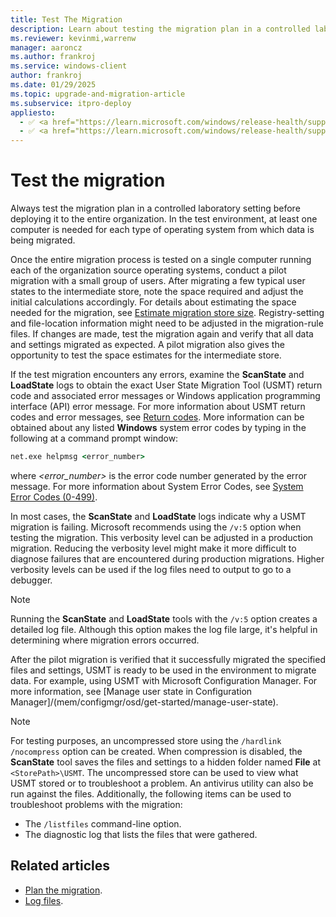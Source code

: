 ```yaml
---
title: Test The Migration
description: Learn about testing the migration plan in a controlled laboratory setting before deploying it to the entire organization.
ms.reviewer: kevinmi,warrenw
manager: aaroncz
ms.author: frankroj
ms.service: windows-client
author: frankroj
ms.date: 01/29/2025
ms.topic: upgrade-and-migration-article
ms.subservice: itpro-deploy
appliesto:
  - ✅ <a href="https://learn.microsoft.com/windows/release-health/supported-versions-windows-client" target="_blank">Windows 11</a>
  - ✅ <a href="https://learn.microsoft.com/windows/release-health/supported-versions-windows-client" target="_blank">Windows 10</a>
---
```


# Test the migration

Always test the migration plan in a controlled laboratory setting before deploying it to the entire organization. In the test environment, at least one computer is needed for each type of operating system from which data is being migrated.

Once the entire migration process is tested on a single computer running each of the organization source operating systems, conduct a pilot migration with a small group of users. After migrating a few typical user states to the intermediate store, note the space required and adjust the initial calculations accordingly. For details about estimating the space needed for the migration, see [Estimate migration store size](usmt-estimate-migration-store-size.md). Registry-setting and file-location information might need to be adjusted in the migration-rule files. If changes are made, test the migration again and verify that all data and settings migrated as expected. A pilot migration also gives the opportunity to test the space estimates for the intermediate store.

If the test migration encounters any errors, examine the **ScanState** and **LoadState** logs to obtain the exact User State Migration Tool (USMT) return code and associated error messages or Windows application programming interface (API) error message. For more information about USMT return codes and error messages, see [Return codes](/troubleshoot/windows-client/deployment/usmt-return-codes). More information can be obtained about any listed **Windows** system error codes by typing in the following at a command prompt window:

```cmd
net.exe helpmsg <error_number>
```

where *<error_number>* is the error code number generated by the error message. For more information about System Error Codes, see [System Error Codes (0-499)](/windows/win32/debug/system-error-codes--0-499-).

In most cases, the **ScanState** and **LoadState** logs indicate why a USMT migration is failing. Microsoft recommends using the `/v:5` option when testing the migration. This verbosity level can be adjusted in a production migration. Reducing the verbosity level might make it more difficult to diagnose failures that are encountered during production migrations. Higher verbosity levels can be used if the log files need to output to go to a debugger.

> [!NOTE]
>
> Running the **ScanState** and **LoadState** tools with the `/v:5` option creates a detailed log file. Although this option makes the log file large, it's helpful in determining where migration errors occurred.

After the pilot migration is verified that it successfully migrated the specified files and settings, USMT is ready to be used in the environment to migrate data. For example, using USMT with Microsoft Configuration Manager. For more information, see [Manage user state in Configuration Manager]/(mem/configmgr/osd/get-started/manage-user-state).

> [!NOTE]
>
> For testing purposes, an uncompressed store using the `/hardlink /nocompress` option can be created. When compression is disabled, the **ScanState** tool saves the files and settings to a hidden folder named **File** at `<StorePath>\USMT`. The uncompressed store can be used to view what USMT stored or to troubleshoot a problem. An antivirus utility can also be run against the files. Additionally, the following items can be used to troubleshoot problems with the migration:
>
> - The `/listfiles` command-line option.
> - The diagnostic log that lists the files that were gathered.

## Related articles

- [Plan the migration](usmt-plan-your-migration.md).
- [Log files](usmt-log-files.md).
